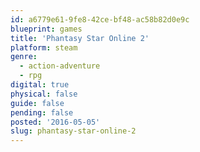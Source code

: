 ```yaml
---
id: a6779e61-9fe8-42ce-bf48-ac58b82d0e9c
blueprint: games
title: 'Phantasy Star Online 2'
platform: steam
genre:
  - action-adventure
  - rpg
digital: true
physical: false
guide: false
pending: false
posted: '2016-05-05'
slug: phantasy-star-online-2
---
```

